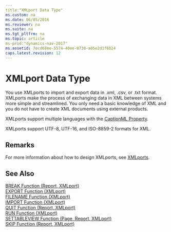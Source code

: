 ```yaml
---
title:"XMLport Data Type"
ms.custom: na
ms.date: 06/05/2016
ms.reviewer: na
ms.suite: na
ms.tgt_pltfrm: na
ms.topic: article
ms-prod:"dynamics-nav-2017"
ms.assetid: 7ecd68ee-5574-40ee-8738-a05e2d1f6b24
caps.latest.revision: 12
---
```

# XMLport Data Type
You use XMLports to import and export data in .xml, .csv, or .txt format. XMLports make the process of exchanging data in XML between systems more simple and streamlined. You only need a basic knowledge of XML and you do not have to create XML documents using external products.  
  
 XMLports support multiple languages with the [CaptionML Property](CaptionML-Property.md).  
  
 XMLports support UTF\-8, UTF\-16, and ISO\-8859\-2 formats for XML.  
  
## Remarks  
 For more information about how to design XMLports, see [XMLports](XMLports.md).  
  
## See Also  
 [BREAK Function \(Report, XMLport\)](BREAK-Function--Report--XMLport-.md)   
 [EXPORT Function \(XMLport\)](EXPORT-Function--XMLport-.md)   
 [FILENAME Function \(XMLport\)](FILENAME-Function--XMLport-.md)   
 [IMPORT Function \(XMLport\)](IMPORT-Function--XMLport-.md)   
 [QUIT Function \(Report, XMLport\)](QUIT-Function--Report--XMLport-.md)   
 [RUN Function \(XMLport\)](RUN-Function--XMLport-.md)   
 [SETTABLEVIEW Function \(Page, Report, XMLport\)](SETTABLEVIEW-Function--Page--Report--XMLport-.md)   
 [SKIP Function \(Report, XMLport\)](SKIP-Function--Report--XMLport-.md)